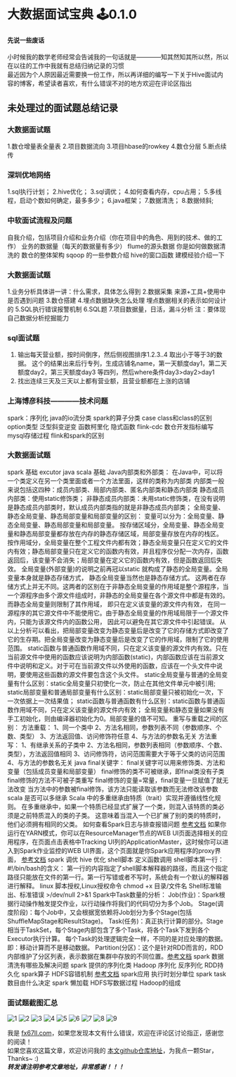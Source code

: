 # 大数据面试宝典 🕹️0.1.0  

#### 先说一些废话
小时候我的数学老师经常会告诫我的一句话就是————知其然知其所以然，所以在以往的工作中我就有总结归纳记录的习惯  
最近因为个人原因最近需要换一份工作，所以再详细的编写一下关于Hive面试内容的博客，希望读者喜欢，有什么错误不对的地方欢迎在评论区指出  

## 未处理过的面试题总结记录  
### 大数据面试题
1.数仓增量表全量表2.项目数据流向3.项目hbase的rowkey4.数仓分层5.断点续传### 深圳优地网络 
1.sql执行计划；
2.hive优化；
3.sql调优；
4.如何查看内存，cpu占用；
5.多线程，启动个数如何确定，最多多少；
6.java框架；
7.数据清洗；
8.数据倾斜;
### 中软面试流程及问题自我介绍，包括项目介绍和业务介绍（你在项目中的角色、用到的技术、做的工作）业务的数据量（每天的数据量有多少）flume的源头数据你是如何做数据清洗的数仓的整体架构sqoop 的一些参数介绍hive的窗口函数建模经验介绍一下### 大数据面试题
1.业务分析具体讲一讲：什么需求，具体怎么得到2.数据采集 来源+工具+使用中是否遇到问题3.数仓搭建4.埋点数据缺失怎么处理  埋点数据相关的表示如何设计的5.SQL执行错误报警机制6.SQL题7.项目数据量，日活，漏斗分析注：要体现自己数据分析挖掘能力### sql面试题  
1. 输出每天营业额，按时间倒序，然后侧视图排序1.2.3..4 取出小于等于3的数据。
	这个的结果出来后行专列，生成店铺名name，第一天额度day1，第二天额度day2，第三天额度day3 等四列，然后where条件day3>day2>day1  
2. 找出连续三天及三天以上都有营业额，且营业额都在上涨的店铺  
### 上海博彦科技————技术问题spark：序列化java的io流分类spark的算子分类case class和class的区别option类型泛型斜变逆变函数柯里化隐式函数flink-cdc数仓开发指标编写mysql存储过程flink和spark的区别
### 大数据面试题
spark 基础 	excutor 
java scala 基础
Java内部类和外部类：
在Java中，可以将一个类定义在另一个类里面或者一个方法里面，这样的类称为内部类
内部类一般来说包括这四种：成员内部类、局部内部类、匿名内部类和静态内部类
静态成员内部类：使用static修饰类；
非静态成员内部类：未用static修饰类，在没有说明是静态成员内部类时，默认成员内部类指的就是非静态成员内部类；
全局变量、静态全局变量、静态局部变量和局部变量的区别：
变量可以分为：全局变量、静态全局变量、静态局部变量和局部变量。
按存储区域分，全局变量、静态全局变量和静态局部变量都存放在内存的静态存储区域，局部变量存放在内存的栈区。
按作用域分，全局变量在整个工程文件内都有效；静态全局变量只在定义它的文件内有效；静态局部变量只在定义它的函数内有效，并且程序仅分配一次内存，函数返回后，该变量不会消失；局部变量在定义它的函数内有效，但是函数返回后失效。
全局变量(外部变量)的说明之前再冠以static 就构成了静态的全局变量。全局变量本身就是静态存储方式， 静态全局变量当然也是静态存储方式。 这两者在存储方式上并无不同。这两者的区别在于非静态全局变量的作用域是整个源程序，当一个源程序由多个源文件组成时，非静态的全局变量在各个源文件中都是有效的。 而静态全局变量则限制了其作用域， 即只在定义该变量的源文件内有效， 在同一源程序的其它源文件中不能使用它。由于静态全局变量的作用域局限于一个源文件内，只能为该源文件内的函数公用， 因此可以避免在其它源文件中引起错误。
从以上分析可以看出，把局部变量改变为静态变量后是改变了它的存储方式即改变了它的生存期。把全局变量改变为静态变量后是改变了它的作用域，限制了它的使用范围。
static函数与普通函数作用域不同，只在定义该变量的源文件内有效。只在当前源文件中使用的函数应该说明为内部函数(static)，内部函数应该在当前源文件中说明和定义。对于可在当前源文件以外使用的函数，应该在一个头文件中说明，要使用这些函数的源文件要包含这个头文件。
static全局变量与普通的全局变量有什么区别：static全局变量只初使化一次，防止在其他文件单元中被引用;
static局部变量和普通局部变量有什么区别：static局部变量只被初始化一次，下一次依据上一次结果值；
static函数与普通函数有什么区别：static函数与普通函数作用域不同，只在定义该变量的源文件内有效；
全局变量和静态变量如果没有手工初始化，则由编译器初始化为0。局部变量的值不可知。
重写与重载之间的区别：
方法重载：
1、同一个类中
2、方法名相同，参数列表不同（参数顺序、个数、类型）
3、方法返回值、访问修饰符任意
4、与方法的参数名无关
方法重写：
1、有继承关系的子类中
2、方法名相同，参数列表相同（参数顺序、个数、类型），方法返回值相同
3、访问修饰符，访问范围需要大于等于父类的访问范围
4、与方法的参数名无关
java final关键字：
final关键字可以用来修饰类、方法和变量（包括成员变量和局部变量）
final修饰的类不可被继承，即final类没有子类
final修饰的方法不可被子类重写
final修饰的变量=常量，final变量一旦赋值了就无法改变
当方法中的参数被final修饰，该方法只能读取该参数而无法修改该参数
scala 是否可以多继承
Scala 中的多重继承由特质（trait）实现并遵循线性化规则。 在多重继承中，如果一个特质已经显式扩展了一个类，则混入该特质的类必须是之前特质混入的类的子类。 这意味着当混入一个已扩展了别的类的特质时，他们必须拥有相同的父类。
如何查看Spark日志与排查报错问题
[参考文档](https://blog.csdn.net/qq_33588730/article/details/109353336)
如果你运行在YARN模式，你可以在ResourceManager节点的WEB UI页面选择相关的应用程序，在页面点击表格中Tracking UI列的ApplicationMaster，这时候你可以进入到Spark作业监控的WEB UI界面，这个页面就是你Spark应用程序的proxy界面，
[参考文档](https://www.cnblogs.com/gaopeng527/p/4961604.html)
spark 调优
hive 优化
shell脚本 定义函数调用
shell脚本第一行：#!/bin/bash的含义：
第一行的内容指定了shell脚本解释器的路径，而且这个指定路径只能放在文件的第一行。第一行写错或者不写时，系统会有一个默认的解释器进行解释。
linux 脚本授权,Linux授权命令
chmod +x  目录/文件名
Shell标准输出、标准错误 >/dev/null 2>&1
Spark中Task数量的分析：
Job(作业)：Spark根据行动操作触发提交作业，以行动操作将我们的代码切分为多个Job。
Stage(调度阶段)：每个Job中，又会根据宽依赖将Job划分为多个Stage(包括ShuffleMapStage和ResultStage)。
Task(任务)：真正执行计算的部分。Stage相当于TaskSet，每个Stage内部包含了多个Task，将各个Task下发到各个Executor执行计算。
每个Task的处理逻辑完全一样，不同的是对应处理的数据。即：移动计算而不是移动数据。
Partition(分区)：这个是针对RDD而言的，RDD内部维护了分区列表，表示数据在集群中存放的不同位置。[参考文档](https://www.cnblogs.com/upupfeng/p/12385979.html)
spark 数据清洗有哪些及解决问题
spark 提供的序列化类
Hadoop 序列化 反序列化
RDD持久化
spark算子
HDFS容错机制 [参考文档](https://www.cnblogs.com/zhangyinhua/p/7681146.html)
spark应用 执行时划分单位
spark task 数目由什么决定
spark 懒加载
HDFS写数据过程
Hadoop的组成
### 面试题截图汇总
![1](zero_files/1.png)
![2](zero_files/2.png)
![3](zero_files/3.png)
![4](zero_files/4.png)
![5](zero_files/1.jpg)
![6](zero_files/2.jpg)
![7](zero_files/3.jpg)
![8](zero_files/4.jpg)
![9](zero_files/5.jpg)


我是 [fx67ll.com](https://fx67ll.com)，如果您发现本文有什么错误，欢迎在评论区讨论指正，感谢您的阅读！  
如果您喜欢这篇文章，欢迎访问我的 [本文github仓库地址](https://github.com/fx67ll/fx67llBigData/blob/main/interview/zero/zero.md)，为我点一颗Star，Thanks~ :)  
***转发请注明参考文章地址，非常感谢！！！***